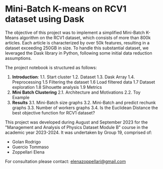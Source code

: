 # Mini-Batch K-means on RCV1 dataset using Dask

The objective of this project was to implement a simplified Mini-Batch K-Means algorithm on the RCV1 dataset, which consists of more than 800k articles. Each article is characterized by over 50k features, resulting in a dataset exceeding 250GB in size. To handle this substantial dataset, we leveraged the Dask library in Python, following some initial data reduction assumptions.

The project notebook is structured as follows:
1. **Introduction**:
    1.1. Start cluster
    1.2. Dataset
    1.3. Dask Array
    1.4. Preprocessing
    1.5  Filtering the dataset 
    1.6  Load filtered data
    1.7  Dataset exploration
    1.8  Sihouette analysis
    1.9  Metrics
2. **Mini Batch Clustering**
    2.1. Architecture and Motivations
    2.2. Toy Example
3. **Results**
    3.1. Mini-Batch size graphs
    3.2. Mini-Batch and predict rechunk graphs
    3.3. Number of workers graphs
    3.4. Is the Euclidean Distance the best objective function for RCV1 dataset?

This project was developed during August and September 2023 for the "Management and Analysis of Physics Dataset Module B" course in the academic year 2023-2024. It was undertaken by Group 19, comprised of:
* Golan Rodrigo
* Guercio Tommaso
* Zoppellari Elena

For consultation please contact: elenazoppellari@gmail.com
